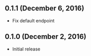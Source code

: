 ## 0.1.1 (December 6, 2016)

- Fix default endpoint

## 0.1.0 (December 2, 2016)

- Initial release
